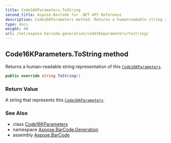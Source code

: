 ```yaml
---
title: Code16KParameters.ToString
second_title: Aspose.BarCode for .NET API Reference
description: Code16KParameters method. Returns a humanreadable string representation of this Code16KParameters
type: docs
weight: 40
url: /net/aspose.barcode.generation/code16kparameters/tostring/
---
```

## Code16KParameters.ToString method

Returns a human-readable string representation of this [`Code16KParameters`](../).

```csharp
public override string ToString()
```

### Return Value

A string that represents this [`Code16KParameters`](../).

### See Also

* class [Code16KParameters](../)
* namespace [Aspose.BarCode.Generation](../../../aspose.barcode.generation/)
* assembly [Aspose.BarCode](../../../)


